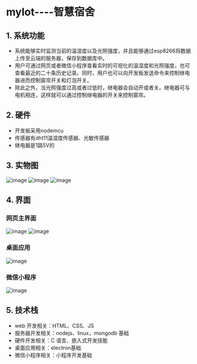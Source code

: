 # myIot----智慧宿舍

## 1. 系统功能
* 系统能够实时监测当前的温湿度以及光照强度，并且能够通过esp8266将数据上传至云端的服务器，保存到数据库中。
* 用户可通过网页或者微信小程序查看实时的可视化的温湿度和光照强度，也可查看最近的二十条历史记录。同时，用户也可以向开发板发送命令来控制继电器进而控制窗帘开关和灯泡开关。
* 除此之外，当光照强度过高或者过低时，继电器会自动开或者关。继电器可与电机相连，这样就可以通过控制继电器的开关来控制窗帘。

## 2. 硬件
* 开发板采用nodemcu
* 传感器有dht11温湿度传感器、光敏传感器
* 继电器是1路5V的

## 3. 实物图
![image](https://user-images.githubusercontent.com/63591834/110636466-3fa2e280-81e7-11eb-82ce-043ccc79e03e.png)
![image](https://user-images.githubusercontent.com/63591834/110636819-afb16880-81e7-11eb-89ca-c0ee41e33378.png)
![image](https://user-images.githubusercontent.com/63591834/110636840-b3dd8600-81e7-11eb-8627-42192a441f97.png)

## 4. 界面
### 网页主界面
![image](https://user-images.githubusercontent.com/63591834/110638632-c1940b00-81e9-11eb-9561-5d6e4046f121.png)
![image](https://user-images.githubusercontent.com/63591834/110638648-c5c02880-81e9-11eb-8bf4-74208a4a7e3e.png)
### 桌面应用
![image](https://user-images.githubusercontent.com/63591834/110638610-b8a33980-81e9-11eb-846c-7569accfbd2e.png)
### 微信小程序
![image](https://user-images.githubusercontent.com/63591834/110638887-07e96a00-81ea-11eb-8d23-2910df9a6d8d.png)

## 5. 技术栈
* web 开发相关：HTML、CSS、JS
* 服务器开发相关：nodejs、linux，mongodb 基础
* 硬件开发相关：C 语言、嵌入式开发技能
* 桌面应用相关：electron基础
* 微信小程序相关：小程序开发基础


